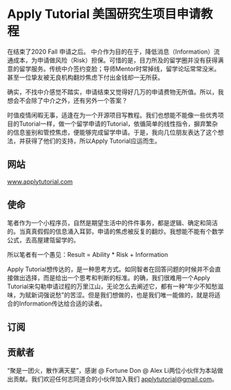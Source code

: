 # Apply Tutorial 美国研究生项目申请教程
在结束了2020 Fall 申请之后。
中介作为目的在于，降低消息（Information）流通成本，为申请做风险（Risk）担保。可惜的是，目力所及的留学圈并没有获得满意的留学服务。传统中介签约变脸；导师Mentor时常掉线，留学论坛常常没米。甚至一位挚友被无良机构翻炒焦虑下付出金钱却一无所获。

确实，不找中介感觉不踏实，申请结束又觉得好几万的申请费物无所值。所以，我想会不会除了中介之外，还有另外一个答案？

时值疫情闲暇无事，适逢在为一个开源项目写教程。我们也想能不能像一些优秀项目的Tutorial一样，做一个留学申请的Tutorial，依循简单的线性指令，摒弃繁杂的信息鉴别和管控焦虑，便能够完成留学申请。于是，我向几位朋友表达了这个想法，并获得了他们的支持，所以Apply Tutorial应运而生。

## 网站 ##
www.applytutorial.com

## 使命 ##
笔者作为一个小程序员，自然是期望生活中的件件事务，都是逻辑、确定和简洁的。当真真假假的信息涌入耳郭，申请的焦虑被反复的翻炒。我想能不能有个数学公式，去高屋建瓴留学的。

所以笔者有一个愚见：Result = Ability * Risk + Information

Apply Tutorial想传达的，是一种思考方式。如同智者在回答问题的时候并不会直接做出选择，而是给出一个思考和判断的标准。的确，我们很难用一个Apply Tutorial来勾勒申请过程的万里江山，无论怎么去阐述它，都有一种“年少不知愁滋味，为赋新词强说愁”的苦涩。但是我们想做的，也是我们唯一能做的，就是将适合的Information传达给合适的读者。

## 订阅 ##


## 贡献者 ##
“聚是一团火，散作满天星”，感谢 @ Fortune Don @ Alex Li两位小伙伴为本站做出贡献。我们欢迎任何志同道合的小伙伴加入我们 applytutorial@gmail.com。
